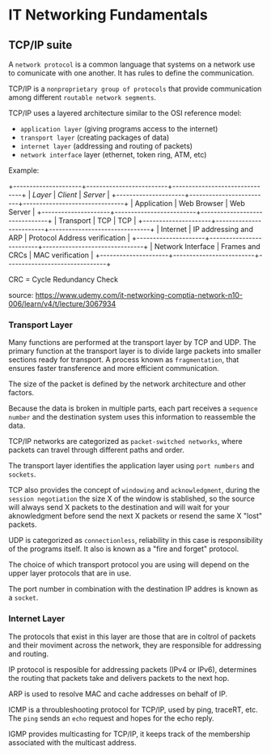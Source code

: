 # IT Networking Fundamentals

## TCP/IP suite

A `network protocol` is a common language that systems on a network use to
comunicate with one another. It has rules to define the communication.

TCP/IP is a `nonproprietary group of protocols` that provide communication among
different `routable network segments`.

TCP/IP uses a layered architecture similar to the OSI reference model:
- `application layer` (giving programs access to the internet)
- `transport layer` (creating packages of data)
- `internet layer` (addressing and routing of packets)
- `network interface` layer (ethernet, token ring, ATM, etc)

Example:

+---------------------+-------------------------+-------------------------------+
| *Layer*             | *Client*                | *Server*                      |
+---------------------+-------------------------+-------------------------------+
| Application         | Web Browser             | Web Server                    |
+---------------------+-------------------------+-------------------------------+
| Transport           | TCP                     | TCP                           |
+---------------------+-------------------------+-------------------------------+
| Internet            | IP addressing and ARP   | Protocol Address verification |
+---------------------+-------------------------+-------------------------------+
| Network Interface   | Frames and CRCs         | MAC verification              |
+---------------------+-------------------------+-------------------------------+

CRC = Cycle Redundancy Check

source: https://www.udemy.com/it-networking-comptia-network-n10-006/learn/v4/t/lecture/3067934

### Transport Layer

Many functions are performed at the transport layer by TCP and UDP. The primary
function at the transport layer is to divide large packets into smaller sections
ready for transport. A process known as `fragmentation`, that ensures faster
transference and more efficient communication.

The size of the packet is defined by the network architecture and other factors.

Because the data is broken in multiple parts, each part receives a `sequence
number` and the destination system uses this information to reassemble the data.

TCP/IP networks are categorized as `packet-switched networks`, where packets can
travel through different paths and order.

The transport layer identifies the application layer using `port numbers` and
`sockets`.

TCP also provides the concept of `windowing` and `acknowledgment`, during the
`session negotiation` the size X of the window is stablished, so the source will
always send X packets to the destination and will wait for your aknowledgment
before send the next X packets or resend the same X "lost" packets.

UDP is categorized as `connectionless`, reliability in this case is
responsibility of the programs itself. It also is known as a "fire and forget"
protocol.

The choice of which transport protocol you are using will depend on the upper
layer protocols that are in use.

The port number in combination with the destination IP addres is known as a
`socket`.

### Internet Layer

The protocols that exist in this layer are those that are in coltrol of packets
and their moviment across the network, they are responsible for addressing and
routing.

IP protocol is resposible for addressing packets (IPv4 or IPv6), determines the
routing that packets take and delivers packets to the next hop.

ARP is used to resolve MAC and cache addresses on behalf of IP.

ICMP is a throubleshooting protocol for TCP/IP, used by ping, traceRT, etc. The
`ping` sends an `echo` request and hopes for the echo reply.

IGMP provides multicasting for TCP/IP, it keeps track of the membership
associated with the multicast address.
